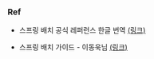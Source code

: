 ### Ref

- 스프링 배치 공식 레퍼런스 한글 번역
  [(링크)](https://godekdls.github.io/Spring%20Batch/contents/)

- 스프링 배치 가이드 - 이동욱님
  [(링크)](https://jojoldu.tistory.com/324?category=902551)
  
